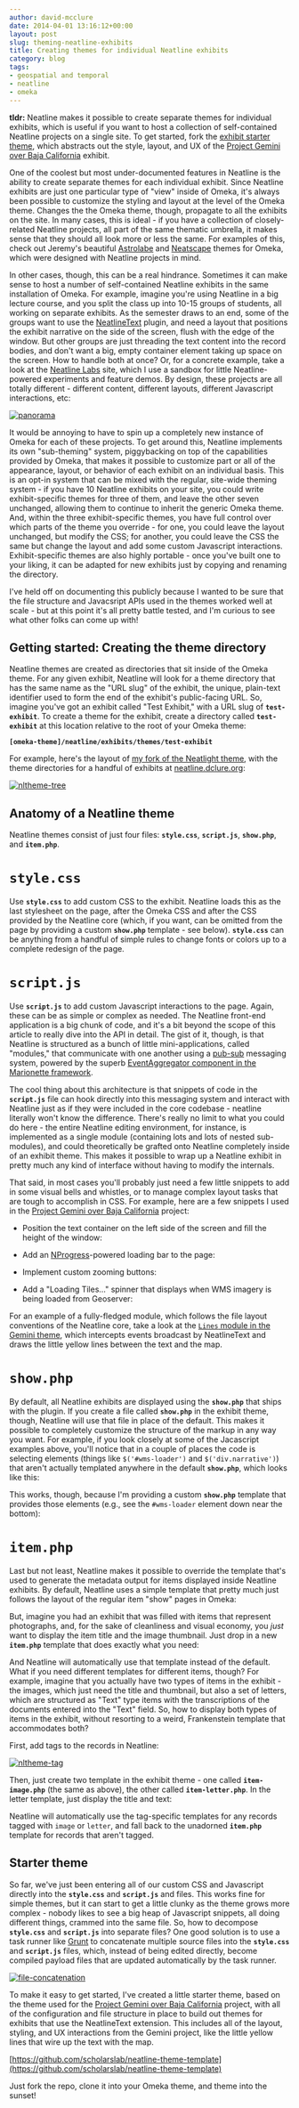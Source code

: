 ```yaml
---
author: david-mcclure
date: 2014-04-01 13:16:12+00:00
layout: post
slug: theming-neatline-exhibits
title: Creating themes for individual Neatline exhibits
category: blog
tags:
- geospatial and temporal
- neatline
- omeka
---
```


**tldr:** Neatline makes it possible to create separate themes for individual exhibits, which is useful if you want to host a collection of self-contained Neatline projects on a single site. To get started, fork the [exhibit starter theme](https://github.com/scholarslab/neatline-theme-template), which abstracts out the style, layout, and UX of the [Project Gemini over Baja California](http://dclure.org/logs/project-gemini-over-baja-california/) exhibit.

One of the coolest but most under-documented features in Neatline is the ability to create separate themes for each individual exhibit. Since Neatline exhibits are just one particular type of "view" inside of Omeka, it's always been possible to customize the styling and layout at the level of the Omeka theme. Changes the the Omeka theme, though, propagate to all the exhibits on the site. In many cases, this is ideal - if you have a collection of closely-related Neatline projects, all part of the same thematic umbrella, it makes sense that they should all look more or less the same. For examples of this, check out Jeremy's beautiful [Astrolabe](https://github.com/scholarslab/astrolabe) and [Neatscape](https://github.com/scholarslab/neatscape) themes for Omeka, which were designed with Neatline projects in mind.

In other cases, though, this can be a real hindrance. Sometimes it can make sense to host a number of self-contained Neatline exhibits in the same installation of Omeka. For example, imagine you're using Neatline in a big lecture course, and you split the class up into 10-15 groups of students, all working on separate exhibits. As the semester draws to an end, some of the groups want to use the [NeatlineText](https://scholarslab.org/announcements/neatline-text/) plugin, and need a layout that positions the exhibit narrative on the side of the screen, flush with the edge of the window. But other groups are just threading the text content into the record bodies, and don't want a big, empty container element taking up space on the screen. How to handle both at once? Or, for a concrete example, take a look at the [Neatline Labs](http://neatline.dclure.org/) site, which I use a sandbox for little Neatline-powered experiments and feature demos. By design, these projects are all totally different - different content, different layouts, different Javascript interactions, etc:

[![panorama](http://static.scholarslab.org/wp-content/uploads/2014/03/panorama-1024x88.jpg)](http://static.scholarslab.org/wp-content/uploads/2014/03/panorama.jpg)

It would be annoying to have to spin up a completely new instance of Omeka for each of these projects. To get around this, Neatline implements its own "sub-theming" system, piggybacking on top of the capabilities provided by Omeka, that makes it possible to customize part or all of the appearance, layout, or behavior of each exhibit on an individual basis. This is an opt-in system that can be mixed with the regular, site-wide theming system - if you have 10 Neatline exhibits on your site, you could write exhibit-specific themes for three of them, and leave the other seven unchanged, allowing them to continue to inherit the generic Omeka theme. And, within the three exhibit-specific themes, you have full control over which parts of the theme you override - for one, you could leave the layout unchanged, but modify the CSS; for another, you could leave the CSS the same but change the layout and add some custom Javascript interactions. Exhibit-specific themes are also highly portable - once you've built one to your liking, it can be adapted for new exhibits just by copying and renaming the directory.

I've held off on documenting this publicly because I wanted to be sure that the file structure and Javacsript APIs used in the themes worked well at scale - but at this point it's all pretty battle tested, and I'm curious to see what other folks can come up with!



## Getting started: Creating the theme directory



Neatline themes are created as directories that sit inside of the Omeka theme. For any given exhibit, Neatline will look for a theme directory that has the same name as the "URL slug" of the exhibit, the unique, plain-text identifier used to form the end of the exhibit's public-facing URL. So, imagine you've got an exhibit called "Test Exhibit," with a URL slug of **`test-exhibit`**. To create a theme for the exhibit, create a directory called **`test-exhibit`** at this location relative to the root of your Omeka theme:

**`[omeka-theme]/neatline/exhibits/themes/test-exhibit`**

For example, here's the layout of [my fork of the Neatlight theme](https://github.com/davidmcclure/neatlight), with the theme directories for a handful of exhibits at [neatline.dclure.org](http://neatline.dclure.org/):

[![nltheme-tree](http://static.scholarslab.org/wp-content/uploads/2014/03/nltheme-tree.jpg)](http://static.scholarslab.org/wp-content/uploads/2014/03/nltheme-tree.jpg)



## Anatomy of a Neatline theme



Neatline themes consist of just four files: **`style.css`**, **`script.js`**, **`show.php`**, and **`item.php`**.



# `style.css`



Use **`style.css`** to add custom CSS to the exhibit. Neatline loads this as the last stylesheet on the page, after the Omeka CSS and after the CSS provided by the Neatline core (which, if you want, can be omitted from the page by providing a custom **`show.php`** template - see below). **`style.css`** can be anything from a handful of simple rules to change fonts or colors up to a complete redesign of the page. 



# `script.js`



Use **`script.js`** to add custom Javascript interactions to the page. Again, these can be as simple or complex as needed. The Neatline front-end application is a big chunk of code, and it's a bit beyond the scope of this article to really dive into the API in detail. The gist of it, though, is that Neatline is structured as a bunch of little mini-applications, called "modules," that communicate with one another using a [pub-sub](http://en.wikipedia.org/wiki/Publish%E2%80%93subscribe_pattern) messaging system, powered by the superb [EventAggregator component in the Marionette framework](https://github.com/marionettejs/backbone.wreqr#event-aggregator).

The cool thing about this architecture is that snippets of code in the **`script.js`** file can hook directly into this messaging system and interact with Neatline just as if they were included in the core codebase - neatline literally won't know the difference. There's really no limit to what you could do here - the entire Neatline editing environment, for instance, is implemented as a single module (containing lots and lots of nested sub-modules), and could theoretically be grafted onto Neatline completely inside of an exhibit theme. This makes it possible to wrap up a Neatline exhibit in pretty much any kind of interface without having to modify the internals.

That said, in most cases you'll probably just need a few little snippets to add in some visual bells and whistles, or to manage complex layout tasks that are tough to accomplish in CSS. For example, here are a few snippets I used in the [Project Gemini over Baja California](http://dclure.org/logs/project-gemini-over-baja-california/) project:





  * Position the text container on the left side of the screen and fill the height of the window:





  * Add an [NProgress](http://ricostacruz.com/nprogress/)-powered loading bar to the page:





  * Implement custom zooming buttons:





  * Add a "Loading Tiles..." spinner that displays when WMS imagery is being loaded from Geoserver:





For an example of a fully-fledged module, which follows the file layout conventions of the Neatline core, take a look at the [`Lines` module in the Gemini theme](https://github.com/davidmcclure/neatlight/tree/master/neatline/exhibits/themes/gemini-over-baja-california/assets/javascripts/lines), which intercepts events broadcast by NeatlineText and draws the little yellow lines between the text and the map.



# `show.php`



By default, all Neatline exhibits are displayed using the **`show.php`** that ships with the plugin. If you create a file called **`show.php`** in the exhibit theme, though, Neatline will use that file in place of the default. This makes it possible to completely customize the structure of the markup in any way you want. For example, if you look closely at some of the Jacascript examples above, you'll notice that in a couple of places the code is selecting elements (things like `$('#wms-loader')` and `$('div.narrative')`) that aren't actually templated anywhere in the default **`show.php`**, which looks like this:



This works, though, because I'm providing a custom **`show.php`** template that provides those elements (e.g., see the `#wms-loader` element down near the bottom):





# `item.php`



Last but not least, Neatline makes it possible to override the template that's used to generate the metadata output for items displayed inside Neatline exhibits. By default, Neatline uses a simple template that pretty much just follows the layout of the regular item "show" pages in Omeka:



But, imagine you had an exhibit that was filled with items that represent photographs, and, for the sake of cleanliness and visual economy, you _just_ want to display the item title and the image thumbnail. Just drop in a new **`item.php`** template that does exactly what you need:



And Neatline will automatically use that template instead of the default. What if you need different templates for different items, though? For example, imagine that you actually have two types of items in the exhibit - the images, which just need the title and thumbnail, but also a set of letters, which are structured as "Text" type items with the transcriptions of the documents entered into the "Text" field. So, how to display both types of items in the exhibit, without resorting to a weird, Frankenstein template that accommodates both?

First, add tags to the records in Neatline:

[![nltheme-tag](http://static.scholarslab.org/wp-content/uploads/2014/03/nltheme-tag-300x214.jpg)](http://static.scholarslab.org/wp-content/uploads/2014/03/nltheme-tag.jpg)

Then, just create two template in the exhibit theme - one called **`item-image.php`** (the same as above), the other called **`item-letter.php`**. In the letter template, just display the title and text:



Neatline will automatically use the tag-specific templates for any records tagged with `image` or `letter`, and fall back to the unadorned **`item.php`** template for records that aren't tagged.



## Starter theme



So far, we've just been entering all of our custom CSS and Javascript directly into the **`style.css`** and **`script.js`** and  files. This works fine for simple themes, but it can start to get a little clunky as the theme grows more complex - nobody likes to see a big heap of Javascript snippets, all doing different things, crammed into the same file. So, how to decompose **`style.css`** and **`script.js`** into separate files? One good solution is to use a task runner like [Grunt](http://gruntjs.com/) to concatenate multiple source files into the **`style.css`** and **`script.js`** files, which, instead of being edited directly, become compiled payload files that are updated automatically by the task runner.

[![file-concatenation](http://static.scholarslab.org/wp-content/uploads/2014/03/file-concatenation.jpg)](http://static.scholarslab.org/wp-content/uploads/2014/03/file-concatenation.jpg)

To make it easy to get started, I've created a little starter theme, based on the theme used for the [Project Gemini over Baja California](http://dclure.org/logs/project-gemini-over-baja-california/) project, with all of the configuration and file structure in place to build out themes for exhibits that use the NeatlineText extension. This includes all of the layout, styling, and UX interactions from the Gemini project, like the little yellow lines that wire up the text with the map.

[https://github.com/scholarslab/neatline-theme-template](https://github.com/scholarslab/neatline-theme-template)

Just fork the repo, clone it into your Omeka theme, and theme into the sunset!
